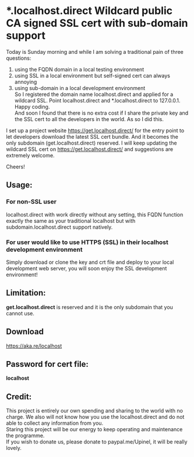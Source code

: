 # *.localhost.direct Wildcard public CA signed SSL cert with sub-domain support
Today is Sunday morning and while I am solving a traditional pain of three questions:
1. using the FQDN domain in a local testing environment
2. using SSL in a local environment but self-signed cert can always annoying 
3. using sub-domain in a local development environment  
So I registered the domain name localhost.direct and applied for a wildcard SSL. Point localhost.direct and *.localhost.direct to 127.0.0.1. Happy coding.  
And soon I found that there is no extra cost if I share the private key and the SSL cert to all the developers in the world. As so I did this.

I set up a project website https://get.localhost.direct/ for the entry point to let developers download the latest SSL cert bundle. And it becomes the only subdomain (get.localhost.direct) reserved. 
I will keep updating the wildcard SSL cert on https://get.localhost.direct/ and suggestions are extremely welcome.

Cheers!

## Usage:  
### For non-SSL user

localhost.direct with work directly without any setting, this FQDN function exactly the same as your traditional localhost  but with subdomain.localhost.direct support natively.


###  For user would like to use HTTPS (SSL) in their localhost development environment

Simply download or clone the key and crt file and deploy to your local development web server, you will soon enjoy the SSL development environment!

## Limitation:
**get.localhost.direct** is reserved and it is the only subdomain that you cannot use.

## Download
https://aka.re/localhost

## Password for cert file:  
**localhost**

## Credit: 
This project is entirely our own spending and sharing to the world with no charge. We also will not know how you use the localhost.direct and do not able to collect any information from you.  
Staring this project will be our energy to keep operating and maintenance the programme.  
If you wish to donate us, please donate to paypal.me/Upinel, it will be really lovely.
